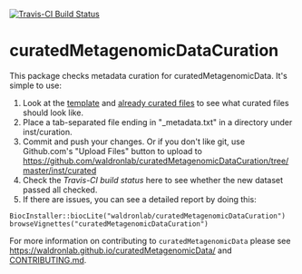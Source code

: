 [![Travis-CI Build Status](https://travis-ci.org/waldronlab/curatedMetagenomicData.svg?branch=master)](https://travis-ci.org/waldronlab/curatedMetagenomicData)

# curatedMetagenomicDataCuration

This package checks metadata curation for curatedMetagenomicData. It's simple to use:

1. Look at the [template](https://github.com/waldronlab/curatedMetagenomicDataCuration/blob/master/inst/extdata/template.csv) and [already curated files](https://github.com/waldronlab/curatedMetagenomicDataCuration/tree/master/inst/curated) to see what curated files should look like.
2. Place a tab-separated file ending in "_metadata.txt" in a directory under inst/curation.
3. Commit and push your changes. Or if you don't like git, use Github.com's "Upload Files" button to upload to https://github.com/waldronlab/curatedMetagenomicDataCuration/tree/master/inst/curated
4. Check the *Travis-CI build status* here to see whether the new dataset passed all checked.
5. If there are issues, you can see a detailed report by doing this:

```
BiocInstaller::biocLite("waldronlab/curatedMetagenomicDataCuration")
browseVignettes("curatedMetagenomicDataCuration")
```

For more information on contributing to `curatedMetagenomicData` please see https://waldronlab.github.io/curatedMetagenomicData/ and [CONTRIBUTING.md](https://github.com/waldronlab/curatedMetagenomicData/blob/master/CONTRIBUTING.md).
